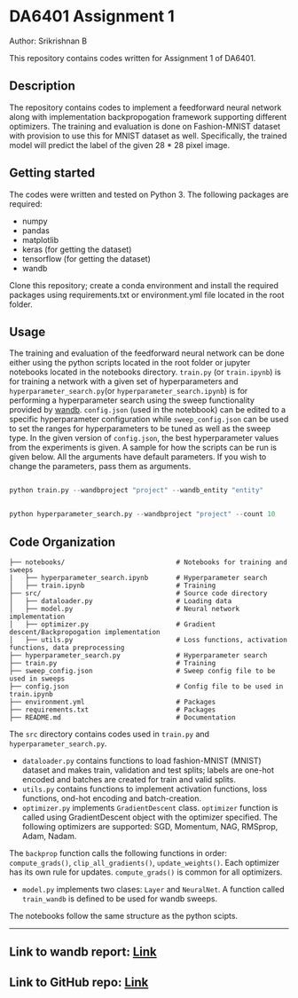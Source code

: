 # DA6401 Assignment 1

Author: Srikrishnan B

This repository contains codes written for Assignment 1 of DA6401. 

## Description

The repository contains codes to implement a feedforward neural network along with implementation backpropogation framework supporting different optimizers. The training and evaluation is done on Fashion-MNIST dataset with provision to use this for MNIST dataset as well. Specifically, the trained model will predict the label of the given 28 * 28 pixel image. 

## Getting started

The codes were written and tested on Python 3. The following packages are required:

- numpy
- pandas
- matplotlib
- keras (for getting the dataset)
- tensorflow (for getting the dataset)
- wandb

Clone this repository; create a conda environment and install the required packages using requirements.txt or environment.yml file located in the root folder. 


## Usage

The training and evaluation of the feedforward neural network can be done either using the python scripts located in the root folder or jupyter notebooks located in the notebooks directory. `train.py` (or `train.ipynb`) is for training a network with a given set of hyperparameters and `hyperparameter_search.py`(or `hyperparameter_search.ipynb`) is for performing a hyperparameter search using the sweep functionality provided by [wandb](https://docs.wandb.ai/guides/sweeps/). `config.json` (used in the notebbook) can be edited to a specific hyperparameter configuration while `sweep_config.json` can be used to set the ranges for hyperparameters to be tuned as well as the sweep type. In the given version of `config.json`, the best hyperparameter values from the experiments is given. 
A sample for how the scripts can be run is given below. All the arguments have default parameters. If you wish to change the parameters, pass them as arguments. 
```python

python train.py --wandbproject "project" --wandb_entity "entity" 

```

```python

python hyperparameter_search.py --wandbproject "project" --count 10

```

## Code Organization
```
├── notebooks/                            # Notebooks for training and sweeps
|   ├── hyperparameter_search.ipynb       # Hyperparameter search
│   ├── train.ipynb                       # Training 
├── src/                                  # Source code directory
│   ├── dataloader.py                     # Loading data
│   ├── model.py                          # Neural network implementation
│   ├── optimizer.py                      # Gradient descent/Backpropogation implementation
│   ├── utils.py                          # Loss functions, activation functions, data preprocessing
├── hyperparameter_search.py              # Hyperparameter search
├── train.py                              # Training
├── sweep_config.json                     # Sweep config file to be used in sweeps
├── config.json                           # Config file to be used in train.ipynb
├── environment.yml                       # Packages
├── requirements.txt                      # Packages
├── README.md                             # Documentation 
```

The `src` directory contains codes used in `train.py` and `hyperparameter_search.py`. 
- `dataloader.py` contains functions to load fashion-MNIST (MNIST) dataset and makes train, validation and test splits; labels are one-hot encoded and batches are created for train and valid splits. 
- `utils.py` contains functions to implement activation functions, loss functions, ond-hot encoding and batch-creation.
- `optimizer.py` implements `GradientDescent` class. `optimizer` function is called using GradientDescent object with the optimizer specified. The following optimizers are supported: SGD, Momentum, NAG, RMSprop, Adam, Nadam. 

The `backprop` function calls the following functions in order: `compute_grads()`, `clip_all_gradients()`, `update_weights()`. Each optimizer has its own rule for updates. `compute_grads()` is common for all optimizers. 

- `model.py` implements two clases: `Layer` and `NeuralNet`. A function called `train_wandb` is defined to be used for wandb sweeps. 

The notebooks follow the same structure as the python scipts. 

---
Link to wandb report: [Link](https://wandb.ai/deeplearn24/DLA1_cross_entropy_sweep/reports/BT23S013-DA6401-Assignment-1--VmlldzoxMTgyNzE1Mg?accessToken=1t2873pn56wpla5n7ro5y6yust2uwo6jnq6m32uykfskm0il20vcr05f339hw7qc)
---
Link to GitHub repo: [Link](https://github.com/srikrishnan-b/DA6401)
---
